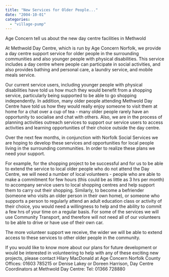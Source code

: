 ```yaml
---
title: "New Services for Older People..."
date: "2004-10-01"
categories: 
  - "village-pump"
---
```


Age Concern tell us about the new day centre facilities in Methwold

At Methwold Day Centre, which is run by Age Concern Norfolk, we provide a day centre support service for older people in the surrounding communities and also younger people with physical disabilities. This service includes a day centre where people can participate in social activities, and also provides bathing and personal care, a laundry service, and mobile meals service.

Our current service users, including younger people with physical disabilities have told us how much they would benefit from a shopping service, particularly being supported to be able to go shopping independently. In addition, many older people attending Methwold Day Centre have told us how they would really enjoy someone to visit them at home for a chat over a cup of tea - many older people rarely have an opportunity to socialise and chat with others. Also, we are in the process of planning activities outreach services to support our service users to access activities and learning opportunities of their choice outside the day centre.

Over the next few months, in conjunction with Norfolk Social Services we are hoping to develop these services and opportunities for local people living in the surrounding communities. In order to realize these plans we need your support.

For example, for the shopping project to be successful and for us to be able to extend the service to local older people who do not attend the Day Centre, we will need a number of local volunteers - people who are able to make a commitment for few hours (this could be as little as 3 hrs per month) to accompany service users to local shopping centres and help support them to carry out their shopping. Similarly, to become a befriender (someone who visits an older person in their own home), or someone who supports a person to regularly attend an adult education class or activity of their choice, you would need a willingness to help and the ability to commit a few hrs of your time on a regular basis. For some of the services we will use Community Transport, and therefore will not need all of our volunteers to be able to drive or have use of their own car.

The more volunteer support we receive, the wider we will be able to extend access to these services to other older people in the community.

If you would like to know more about our plans for future development or would be interested in volunteering to help with any of these exciting new projects, please contact Hilary MacDonald at Age Concern Norfolk County Offices: 01603 785215 or Denise Lakey or Doreen Harrison, Day Centre Coordinators at Methwold Day Centre: Tel: 01366 728880
